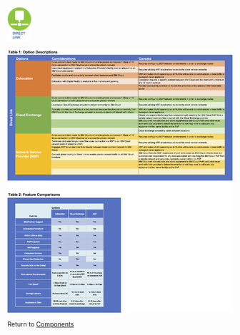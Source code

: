 ![Direct Link](/images/direct_link_icon.png)

![Options](/images/direct_link.png)

Return to [Components](README.md)
